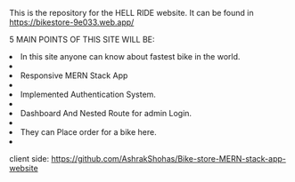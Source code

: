 This is the repository for the HELL RIDE website. It can be found in https://bikestore-9e033.web.app/

5 MAIN POINTS OF THIS SITE WILL BE:

<li>In this site anyone can know about fastest bike in the world.<li/>
<li>Responsive MERN Stack App<li/>
<li>Implemented Authentication System.<li/>
<li>Dashboard And Nested Route for admin Login.<li/>
<li>They can Place order for a bike here.<li/>

client side: https://github.com/AshrakShohas/Bike-store-MERN-stack-app-website
